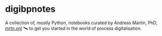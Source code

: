 # digibpnotes
A collection of, mostly Python, notebooks curated by Andreas Martin, PhD, [mrtn.onl](https://mrtn.onl) 🛰 to get you started in the world of process digitalisation.

